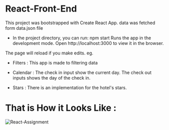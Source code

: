 # React-Front-End

This project was bootstrapped with Create React App.
data was fetched form data.json file

* In the project directory, you can run: npm start
Runs the app in the development mode.
Open http://localhost:3000 to view it in the browser.

The page will reload if you make edits.
eg.

* Filters :
This app is made to filtering data

* Calendar :
The check in input show the current day. The check out inputs shows the day of the check in.

* Stars : 
There is an implementation for the hotel's stars.

# That is How it Looks Like :

![React-Assignment](https://user-images.githubusercontent.com/62078660/97890066-c590b780-1d35-11eb-8036-36d9afd2421d.PNG)
